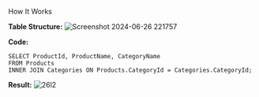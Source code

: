 How It Works

**Table Structure:**
![Screenshot 2024-06-26 221757](https://github.com/Vijayananthperumal22/MY-SQL-Basics/assets/107705127/7c17a979-2a81-4fa1-866f-62dd51f6085e)

**Code:**
```
SELECT ProductId, ProductName, CategoryName
FROM Products
INNER JOIN Categories ON Products.CategoryId = Categories.CategoryId;
```

**Result:**
![26l2](https://github.com/Vijayananthperumal22/MY-SQL-Basics/assets/107705127/6b189c00-b04c-4665-8770-9728af85ae99)
